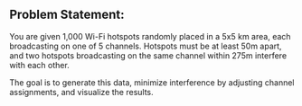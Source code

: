 ## Problem Statement:
You are given 1,000 Wi-Fi hotspots randomly placed in a 5x5 km area, each broadcasting on one of 5 channels. Hotspots must be at least 50m apart, and two hotspots broadcasting on the same channel within 275m interfere with each other.

The goal is to generate this data, minimize interference by adjusting channel assignments, and visualize the results.
